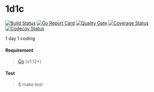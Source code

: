 # 1d1c  

[![Build Status](https://travis-ci.org/zrma/1d1c.svg?branch=master)](https://travis-ci.org/zrma/1d1c)
[![Go Report Card](https://goreportcard.com/badge/github.com/zrma/1d1c)](https://goreportcard.com/report/github.com/zrma/1d1c)
[![Quality Gate](https://sonar.team504.com/api/badges/gate?key=1d1c)](https://sonar.team504.com/dashboard?id=1d1c)
[![Coverage Status](https://coveralls.io/repos/github/zrma/1d1c/badge.svg?branch=master)](https://coveralls.io/github/zrma/1d1c?branch=master)
[![Codecov Status](https://codecov.io/gh/zrma/1d1c/branch/master/graphs/badge.svg)](https://codecov.io/gh/zrma/1d1c)

1 day 1 coding


#### Requirement
> [Go](https://golang.org) (v1.12+)


#### Test
> $ make test
